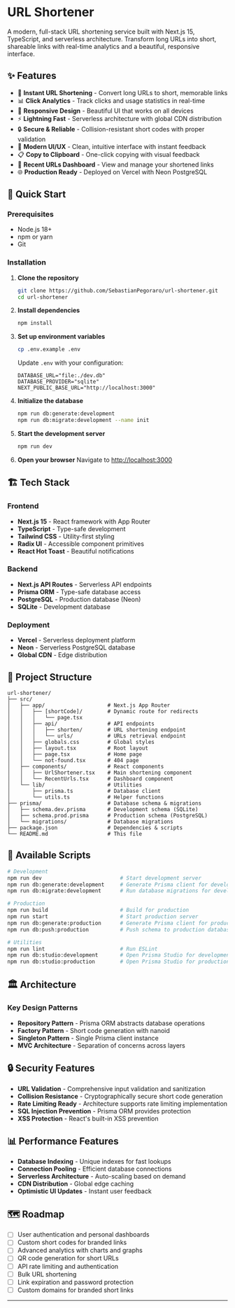 # URL Shortener

A modern, full-stack URL shortening service built with Next.js 15, TypeScript, and serverless architecture. Transform long URLs into short, shareable links with real-time analytics and a beautiful, responsive interface.

<!-- ![URL Shortener Demo](https://via.placeholder.com/800x400/2563eb/ffffff?text=URL+Shortener+Demo) -->

## ✨ Features

- 🔗 **Instant URL Shortening** - Convert long URLs to short, memorable links
- 📊 **Click Analytics** - Track clicks and usage statistics in real-time
- 📱 **Responsive Design** - Beautiful UI that works on all devices
- ⚡ **Lightning Fast** - Serverless architecture with global CDN distribution
- 🔒 **Secure & Reliable** - Collision-resistant short codes with proper validation
- 🎨 **Modern UI/UX** - Clean, intuitive interface with instant feedback
- 📋 **Copy to Clipboard** - One-click copying with visual feedback
- 🔄 **Recent URLs Dashboard** - View and manage your shortened links
- 🌐 **Production Ready** - Deployed on Vercel with Neon PostgreSQL

## 🚀 Quick Start

### Prerequisites

- Node.js 18+
- npm or yarn
- Git

### Installation

1. **Clone the repository**

   ```bash
   git clone https://github.com/SebastianPegoraro/url-shortener.git
   cd url-shortener
   ```

2. **Install dependencies**

   ```bash
   npm install
   ```

3. **Set up environment variables**

   ```bash
   cp .env.example .env
   ```

   Update `.env` with your configuration:

   ```env
   DATABASE_URL="file:./dev.db"
   DATABASE_PROVIDER="sqlite"
   NEXT_PUBLIC_BASE_URL="http://localhost:3000"
   ```

4. **Initialize the database**

   ```bash
   npm run db:generate:development
   npm run db:migrate:development --name init
   ```

5. **Start the development server**

   ```bash
   npm run dev
   ```

6. **Open your browser**
   Navigate to [http://localhost:3000](http://localhost:3000)

## 🏗️ Tech Stack

### Frontend

- **Next.js 15** - React framework with App Router
- **TypeScript** - Type-safe development
- **Tailwind CSS** - Utility-first styling
- **Radix UI** - Accessible component primitives
- **React Hot Toast** - Beautiful notifications

### Backend

- **Next.js API Routes** - Serverless API endpoints
- **Prisma ORM** - Type-safe database access
- **PostgreSQL** - Production database (Neon)
- **SQLite** - Development database

### Deployment

- **Vercel** - Serverless deployment platform
- **Neon** - Serverless PostgreSQL database
- **Global CDN** - Edge distribution

## 📁 Project Structure

```
url-shortener/
├── src/
│   ├── app/                    # Next.js App Router
│   │   ├── [shortCode]/        # Dynamic route for redirects
│   │   │   └── page.tsx
│   │   ├── api/                # API endpoints
│   │   │   ├── shorten/        # URL shortening endpoint
│   │   │   └── urls/           # URLs retrieval endpoint
│   │   ├── globals.css         # Global styles
│   │   ├── layout.tsx          # Root layout
│   │   ├── page.tsx            # Home page
│   │   └── not-found.tsx       # 404 page
│   ├── components/             # React components
│   │   ├── UrlShortener.tsx    # Main shortening component
│   │   └── RecentUrls.tsx      # Dashboard component
│   └── lib/                    # Utilities
│       ├── prisma.ts           # Database client
│       └── utils.ts            # Helper functions
├── prisma/                     # Database schema & migrations
│   ├── schema.dev.prisma       # Development schema (SQLite)
│   ├── schema.prod.prisma      # Production schema (PostgreSQL)
│   └── migrations/             # Database migrations
├── package.json                # Dependencies & scripts
└── README.md                   # This file
```

## 🔧 Available Scripts

```bash
# Development
npm run dev                         # Start development server
npm run db:generate:development     # Generate Prisma client for development
npm run db:migrate:development      # Run database migrations for development

# Production
npm run build                       # Build for production
npm run start                       # Start production server
npm run db:generate:production      # Generate Prisma client for production
npm run db:push:production          # Push schema to production database

# Utilities
npm run lint                        # Run ESLint
npm run db:studio:development       # Open Prisma Studio for development
npm run db:studio:production        # Open Prisma Studio for production
```

## 🏛️ Architecture

### Key Design Patterns

- **Repository Pattern** - Prisma ORM abstracts database operations
- **Factory Pattern** - Short code generation with nanoid
- **Singleton Pattern** - Single Prisma client instance
- **MVC Architecture** - Separation of concerns across layers

## 🔒 Security Features

- **URL Validation** - Comprehensive input validation and sanitization
- **Collision Resistance** - Cryptographically secure short code generation
- **Rate Limiting Ready** - Architecture supports rate limiting implementation
- **SQL Injection Prevention** - Prisma ORM provides protection
- **XSS Protection** - React's built-in XSS prevention

## 📊 Performance Features

- **Database Indexing** - Unique indexes for fast lookups
- **Connection Pooling** - Efficient database connections
- **Serverless Architecture** - Auto-scaling based on demand
- **CDN Distribution** - Global edge caching
- **Optimistic UI Updates** - Instant user feedback

## 🗺️ Roadmap

- [ ] User authentication and personal dashboards
- [ ] Custom short codes for branded links
- [ ] Advanced analytics with charts and graphs
- [ ] QR code generation for short URLs
- [ ] API rate limiting and authentication
- [ ] Bulk URL shortening
- [ ] Link expiration and password protection
- [ ] Custom domains for branded short links

---
